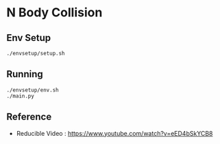 # N Body Collision

## Env Setup

```
./envsetup/setup.sh
```

## Running

```
./envsetup/env.sh
./main.py
```

## Reference

* Reducible Video : https://www.youtube.com/watch?v=eED4bSkYCB8